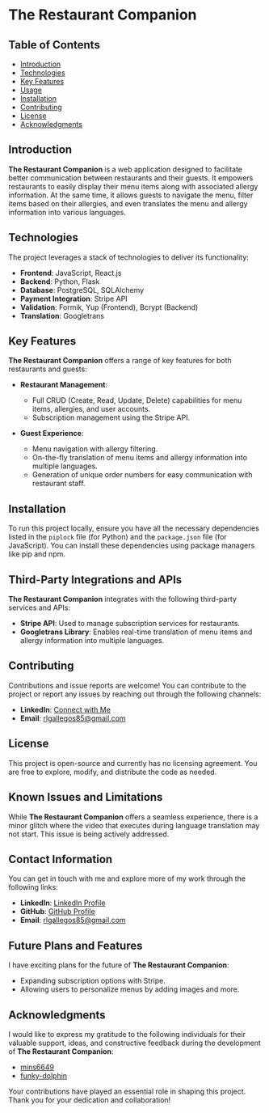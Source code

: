 # The Restaurant Companion

## Table of Contents
- [Introduction](#introduction)
- [Technologies](#technologies)
- [Key Features](#key-features)
- [Usage](#usage)
- [Installation](#installation)
- [Contributing](#contributing)
- [License](#license)
- [Acknowledgments](#acknowledgments)

## Introduction

**The Restaurant Companion** is a web application designed to facilitate better communication between restaurants and their guests. It empowers restaurants to easily display their menu items along with associated allergy information. At the same time, it allows guests to navigate the menu, filter items based on their allergies, and even translates the menu and allergy information into various languages.

## Technologies

The project leverages a stack of technologies to deliver its functionality:

- **Frontend**: JavaScript, React.js
- **Backend**: Python, Flask
- **Database**: PostgreSQL, SQLAlchemy
- **Payment Integration**: Stripe API
- **Validation**: Formik, Yup (Frontend), Bcrypt (Backend)
- **Translation**: Googletrans

## Key Features

**The Restaurant Companion** offers a range of key features for both restaurants and guests:

- **Restaurant Management**:
  - Full CRUD (Create, Read, Update, Delete) capabilities for menu items, allergies, and user accounts.
  - Subscription management using the Stripe API.

- **Guest Experience**:
  - Menu navigation with allergy filtering.
  - On-the-fly translation of menu items and allergy information into multiple languages.
  - Generation of unique order numbers for easy communication with restaurant staff.

## Installation

To run this project locally, ensure you have all the necessary dependencies listed in the `piplock` file (for Python) and the `package.json` file (for JavaScript). You can install these dependencies using package managers like pip and npm.

## Third-Party Integrations and APIs

**The Restaurant Companion** integrates with the following third-party services and APIs:

- **Stripe API**: Used to manage subscription services for restaurants.
- **Googletrans Library**: Enables real-time translation of menu items and allergy information into multiple languages.

## Contributing

Contributions and issue reports are welcome! You can contribute to the project or report any issues by reaching out through the following channels:

- **LinkedIn**: [Connect with Me](https://www.linkedin.com/feed/)
- **Email**: rlgallegos85@gmail.com

## License

This project is open-source and currently has no licensing agreement. You are free to explore, modify, and distribute the code as needed.

## Known Issues and Limitations

While **The Restaurant Companion** offers a seamless experience, there is a minor glitch where the video that executes during language translation may not start. This issue is being actively addressed.

## Contact Information

You can get in touch with me and explore more of my work through the following links:

- **LinkedIn**: [LinkedIn Profile](https://www.linkedin.com/feed/)
- **GitHub**: [GitHub Profile](https://github.com/rlgallegos)
- **Email**: rlgallegos85@gmail.com

## Future Plans and Features

I have exciting plans for the future of **The Restaurant Companion**:
- Expanding subscription options with Stripe.
- Allowing users to personalize menus by adding images and more.

## Acknowledgments

I would like to express my gratitude to the following individuals for their valuable support, ideas, and constructive feedback during the development of **The Restaurant Companion**:

- [mins6649](https://github.com/mins6649)
- [funky-dolphin](https://github.com/funky-dolphin)

Your contributions have played an essential role in shaping this project. Thank you for your dedication and collaboration!